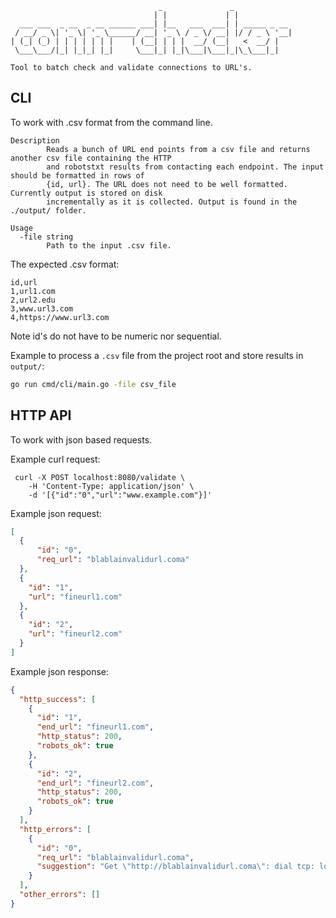 ```
                                 _               _
                                | |             | |
  ___ ___  _ __  _ __ ______ ___| |__   ___  ___| | _____ _ __
 / __/ _ \| '_ \| '_ \______/ __| '_ \ / _ \/ __| |/ / _ \ '__|
| (_| (_) | | | | | | |    | (__| | | |  __/ (__|   <  __/ |
 \___\___/|_| |_|_| |_|     \___|_| |_|\___|\___|_|\_\___|_|

Tool to batch check and validate connections to URL's.
```

## CLI
To work with .csv format from the command line.

```
Description
        Reads a bunch of URL end points from a csv file and returns another csv file containing the HTTP
        and robotstxt results from contacting each endpoint. The input should be formatted in rows of
        {id, url}. The URL does not need to be well formatted. Currently output is stored on disk
        incrementally as it is collected. Output is found in the ./output/ folder.

Usage
  -file string
        Path to the input .csv file.
```

The expected .csv format:
```csv
id,url
1,url1.com
2,url2.edu
3,www.url3.com
4,https://www.url3.com
```
Note id's do not have to be numeric nor sequential.

Example to process a `.csv` file from the project root and store results in `output/`:
```bash
go run cmd/cli/main.go -file csv_file
```

## HTTP API
To work with json based requests.

Example curl request:
```
 curl -X POST localhost:8080/validate \
 	-H 'Content-Type: application/json' \
 	-d '[{"id":"0","url":"www.example.com"}]'
```

Example json request:
```json
[
  {
      "id": "0",
      "req_url": "blablainvalidurl.coma"
  },
  {
    "id": "1",
    "url": "fineurl1.com"
  },
  {
    "id": "2",
    "url": "fineurl2.com"
  }
]
```

Example json response:
```json
{
  "http_success": [
    {
      "id": "1",
      "end_url": "fineurl1.com",
      "http_status": 200,
      "robots_ok": true
    },
    {
      "id": "2",
      "end_url": "fineurl2.com",
      "http_status": 200,
      "robots_ok": true
    }
  ],
  "http_errors": [
    {
      "id": "0",
      "req_url": "blablainvalidurl.coma",
      "suggestion": "Get \"http://blablainvalidurl.coma\": dial tcp: lookup blablainvalidurl.coma: no such host"
    }
  ],
  "other_errors": []
}
```
